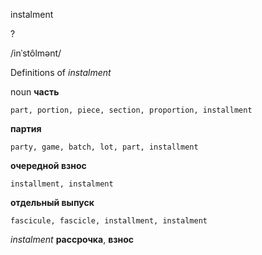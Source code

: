 instalment

?

/inˈstôlmənt/

Definitions of _instalment_

noun
**часть**

    part, portion, piece, section, proportion, installment
**партия**

    party, game, batch, lot, part, installment
**очередной взнос**

    installment, instalment
**отдельный выпуск**

    fascicule, fascicle, installment, instalment

_instalment_
**рассрочка**, **взнос**